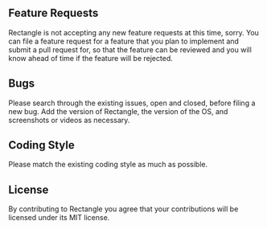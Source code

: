 ## Feature Requests
Rectangle is not accepting any new feature requests at this time, sorry. You can file a feature request for a feature that you plan to implement and submit a pull request for, so that the feature can be reviewed and you will know ahead of time if the feature will be rejected.  

## Bugs
Please search through the existing issues, open and closed, before filing a new bug.
Add the version of Rectangle, the version of the OS, and screenshots or videos as necessary.

## Coding Style
Please match the existing coding style as much as possible.

## License
By contributing to Rectangle you agree that your contributions will be licensed under its MIT license.
